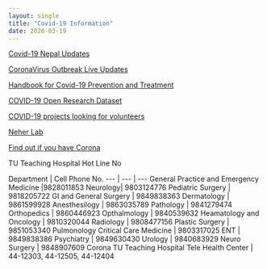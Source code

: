 ```yaml
---
layout: single
title: "Covid-19 Information"
date: 2020-03-19
---
```


[Covid-19 Nepal Updates](https://covidnepal.org/)

[CoronaVirus Outbreak Live Updates](https://www.worldometers.info/coronavirus/)

[Handbook for Covid-19 Prevention and Treatment](https://video-intl.alicdn.com/Handbook%20of%20COVID-19%20Prevention%20and%20Treatment.pdf?spm=a3c0i.14138300.8102420620.download.5da1647fUkZuXY&file=Handbook%20of%20COVID-19%20Prevention%20and%20Treatment.pdf)

[COVID-19 Open Research Dataset](https://pages.semanticscholar.org/coronavirus-research)

[COVID-19 projects looking for volunteers](https://helpwithcovid.com/)

[Neher Lab](https://neherlab.org/covid19/)

[Find out if you have Corona](https://covid.apollo247.com/)

TU Teaching Hospital Hot Line No

Department | Cell Phone No.
--- | --- | ---
General Practice and Emergency Medicine |9828011853 
Neurology| 9803124776 
Pediatric Surgery | 9818205722
GI and General Surgery | 9849838363
Dermatology | 9861599928
Anesthesilogy | 9863035789
Pathology | 9841279474
Orthopedics | 9860446923
Opthalmology | 9840539632
Heamatology and Oncology | 9810320044
Radiology | 9808477156
Plastic Surgery | 9851053340
Pulmonology Critical Care Medicine | 9803317025
ENT | 9849838386
Psychiatry | 9849630430
Urology | 9840683929
Neuro Surgery | 9848907609
Corona TU Teaching Hospital Tele Health Center | 44-12303, 44-12505, 44-12404